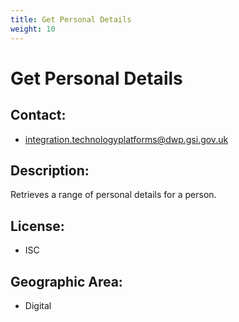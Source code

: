 ```yaml
---
title: Get Personal Details
weight: 10
---
```


# Get Personal Details

## Contact:
 - [integration.technologyplatforms@dwp.gsi.gov.uk](mailto:integration.technologyplatforms@dwp.gsi.gov.uk)

## Description:
Retrieves a range of personal details for a person.

## License:
 - ISC

## Geographic Area:
 - Digital

